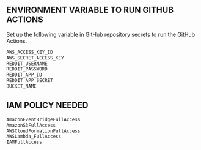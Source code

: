 ## ENVIRONMENT VARIABLE TO RUN GITHUB ACTIONS
Set up the following variable in GitHub repository secrets to run the GitHub Actions.
```bash
AWS_ACCESS_KEY_ID
AWS_SECRET_ACCESS_KEY
REDDIT_USERNAME
REDDIT_PASSWORD
REDDIT_APP_ID
REDDIT_APP_SECRET
BUCKET_NAME
```
## IAM POLICY NEEDED
```bash
AmazonEventBridgeFullAccess	
AmazonS3FullAccess	
AWSCloudFormationFullAccess	
AWSLambda_FullAccess	
IAMFullAccess
```